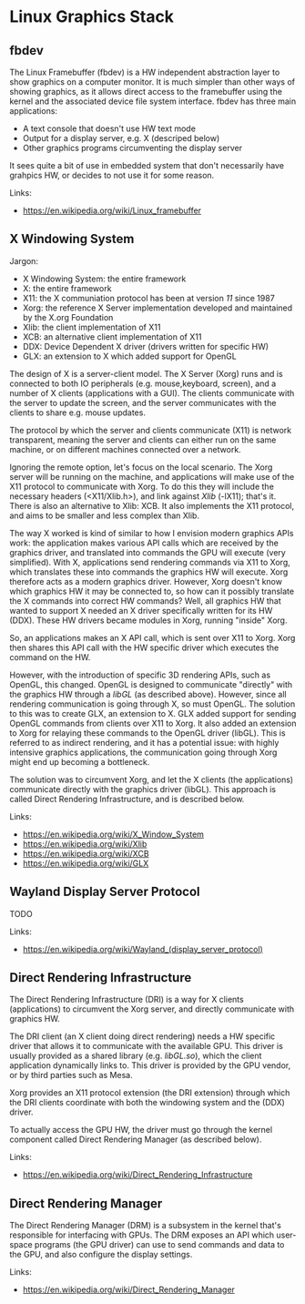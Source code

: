 # Linux Graphics Stack

## fbdev
The Linux Framebuffer (fbdev) is a HW independent abstraction layer to show graphics on a computer monitor. It is much simpler than other ways of showing graphics, as it allows direct access to the framebuffer using the kernel and the associated device file system interface. fbdev has three main applications:
- A text console that doesn't use HW text mode
- Output for a display server, e.g. X (descriped below)
- Other graphics programs circumventing the display server

It sees quite a bit of use in embedded system that don't necessarily have grahpics HW, or decides to not use it for some reason.

Links:
- https://en.wikipedia.org/wiki/Linux_framebuffer

## X Windowing System
Jargon:
- X Windowing System: the entire framework
- X: the entire framework
- X11: the X communiation protocol has been at version *11* since 1987
- Xorg: the reference X Server implementation developed and maintained by the X.org Foundation
- Xlib: the client implementation of X11
- XCB: an alternative client implementation of X11
- DDX: Device Dependent X driver (drivers written for specific HW)
- GLX: an extension to X which added support for OpenGL

The design of X is a server-client model. The X Server (Xorg) runs and is connected to both IO peripherals (e.g. mouse,keyboard, screen), and a number of X clients (applications with a GUI). The clients communicate with the server to
update the screen, and the server communicates with the clients to share e.g. mouse updates.

The protocol by which the server and clients communicate (X11) is network transparent, meaning the server and clients can either run on the same machine, or on different machines connected over a network.

Ignoring the remote option, let's focus on the local scenario. The Xorg server will be running on the machine, and applications will make use of the X11 protocol to communicate with Xorg. To do this they will include the necessary headers (<X11/Xlib.h>), and link against *Xlib* (-lX11); that's it. There is also an alternative to Xlib: XCB. It also implements the X11 protocol, and aims to be smaller and less complex than Xlib.

The way X worked is kind of similar to how I envision modern graphics APIs work: the application makes various API calls which are received by the graphics driver, and translated into commands the GPU will execute (very simplified). With X, applications send rendering commands via X11 to Xorg, which translates these into commands the graphics HW will execute. Xorg therefore acts as a modern graphics driver. However, Xorg doesn't know which graphics HW it may be connected to, so how can it possibly translate the X commands into correct HW commands? Well, all graphics HW that wanted to support X needed an X driver specifically written for its HW (DDX). These HW drivers became modules in Xorg, running "inside" Xorg.

So, an applications makes an X API call, which is sent over X11 to Xorg. Xorg then shares this API call with the HW specific driver which executes the command on the HW.

However, with the introduction of specific 3D rendering APIs, such as OpenGL, this changed. OpenGL is designed to communicate "directly" with the graphics HW through a *libGL* (as described above). However, since all rendering communication is going through X, so must OpenGL. The solution to this was to create GLX, an extension to X. GLX added support for sending OpenGL commands from clients over X11 to Xorg. It also added an extension to Xorg for relaying these commands to the OpenGL driver (libGL). This is referred to as indirect rendering, and it has a potential issue: with highly intensive graphics applications, the communication going through Xorg might end up becoming a bottleneck.

The solution was to circumvent Xorg, and let the X clients (the applications) communicate directly with the graphics driver (libGL). This approach is called Direct Rendering Infrastructure, and is described below.

Links:
- https://en.wikipedia.org/wiki/X_Window_System
- https://en.wikipedia.org/wiki/Xlib
- https://en.wikipedia.org/wiki/XCB
- https://en.wikipedia.org/wiki/GLX

## Wayland Display Server Protocol
TODO

Links:
- https://en.wikipedia.org/wiki/Wayland_(display_server_protocol)

## Direct Rendering Infrastructure
The Direct Rendering Infrastructure (DRI) is a way for X clients (applications) to circumvent the Xorg server, and directly communicate with graphics HW.

The DRI client (an X client doing direct rendering) needs a HW specific driver that allows it to communicate with the available GPU. This driver is usually provided as a shared library (e.g. *libGL.so*), which the client application dynamically links to. This driver is provided by the GPU vendor, or by third parties such as Mesa.

Xorg provides an X11 protocol extension (the DRI extension) through which the DRI clients coordinate with both the windowing system and the (DDX) driver.

To actually access the GPU HW, the driver must go through the kernel component called Direct Rendering Manager (as described below).

Links:
- https://en.wikipedia.org/wiki/Direct_Rendering_Infrastructure

## Direct Rendering Manager
The Direct Rendering Manager (DRM) is a subsystem in the kernel that's responsible for interfacing with GPUs. The DRM exposes an API which user-space programs (the GPU driver) can use to send commands and data to the GPU, and also configure the display settings.

Links:
- https://en.wikipedia.org/wiki/Direct_Rendering_Manager
